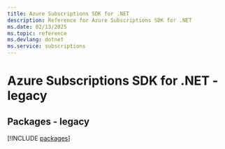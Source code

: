 ```yaml
---
title: Azure Subscriptions SDK for .NET
description: Reference for Azure Subscriptions SDK for .NET
ms.date: 02/13/2025
ms.topic: reference
ms.devlang: dotnet
ms.service: subscriptions
---
```

# Azure Subscriptions SDK for .NET - legacy
## Packages - legacy
[!INCLUDE [packages](subscriptions-index.md)]